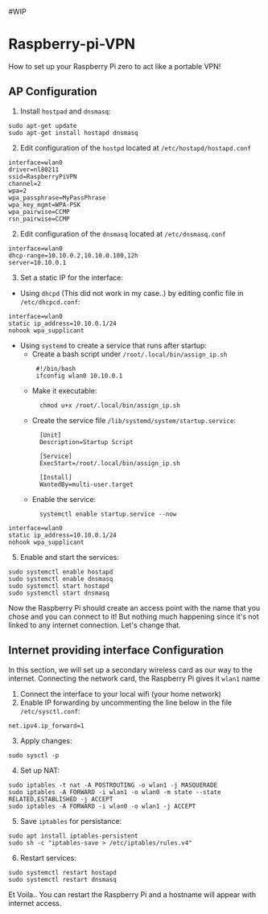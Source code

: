 #WIP
# Raspberry-pi-VPN
How to set up your Raspberry Pi zero to act like a portable VPN!
## AP Configuration
1. Install `hostpad` and `dnsmasq`:
```
sudo apt-get update
sudo apt-get install hostapd dnsmasq
```
2. Edit configuration of the `hostpd` located at `/etc/hostapd/hostapd.conf`
```
interface=wlan0
driver=nl80211
ssid=RaspberryPiVPN
channel=2
wpa=2
wpa_passphrase=MyPassPhrase
wpa_key_mgmt=WPA-PSK
wpa_pairwise=CCMP
rsn_pairwise=CCMP
```
2. Edit configuration of the `dnsmasq` located at `/etc/dnsmasq.conf`
```
interface=wlan0
dhcp-range=10.10.0.2,10.10.0.100,12h
server=10.10.0.1
```
3. Set a static IP for the interface:
  * Using `dhcpd` (This did not work in my case..) by editing confic file in `/etc/dhcpcd.conf`:
  ```
  interface=wlan0
  static ip_address=10.10.0.1/24
  nohook wpa_supplicant
  ```
  * Using `systemd` to create a service that runs after startup:
    * Create a bash script under `/root/.local/bin/assign_ip.sh`
       ```
        #!/bin/bash
        ifconfig wlan0 10.10.0.1
        ```
    * Make it executable:
      ```
        chmod u+x /root/.local/bin/assign_ip.sh
        ```
    * Create the service file `/lib/systemd/system/startup.service`:
      ```
        [Unit]
        Description=Startup Script
        
        [Service]
        ExecStart=/root/.local/bin/assign_ip.sh
        
        [Install]
        WantedBy=multi-user.target
        ```
    * Enable the service:
      ```
        systemctl enable startup.service --now
        ```
  ```
  interface=wlan0
  static ip_address=10.10.0.1/24
  nohook wpa_supplicant
  ```


5. Enable and start the services:
```
sudo systemctl enable hostapd
sudo systemctl enable dnsmasq
sudo systemctl start hostapd
sudo systemctl start dnsmasq
```
Now the Raspberry Pi should create an access point with the name that you chose and you can connect to it! But nothing much happening since it's not linked to any internet connection.
Let's change that.
## Internet providing interface Configuration 
In this section, we will set up a secondary wireless card as our way to the internet. Connecting the network card, the Raspberry Pi gives it `wlan1` name

1. Connect the interface to your local wifi (your home network)
2. Enable IP forwarding by uncommenting the line below in the file `/etc/sysctl.conf`:
```
net.ipv4.ip_forward=1
```
3. Apply changes:
```
sudo sysctl -p
```
4. Set up NAT:
```
sudo iptables -t nat -A POSTROUTING -o wlan1 -j MASQUERADE
sudo iptables -A FORWARD -i wlan1 -o wlan0 -m state --state RELATED,ESTABLISHED -j ACCEPT
sudo iptables -A FORWARD -i wlan0 -o wlan1 -j ACCEPT
```
5. Save `iptables` for persistance:
```
sudo apt install iptables-persistent
sudo sh -c "iptables-save > /etc/iptables/rules.v4"
```
6. Restart services: 
```
sudo systemctl restart hostapd
sudo systemctl restart dnsmasq
```

Et Voila..
You can restart the Raspberry Pi and a hostname will appear with internet access.


   

